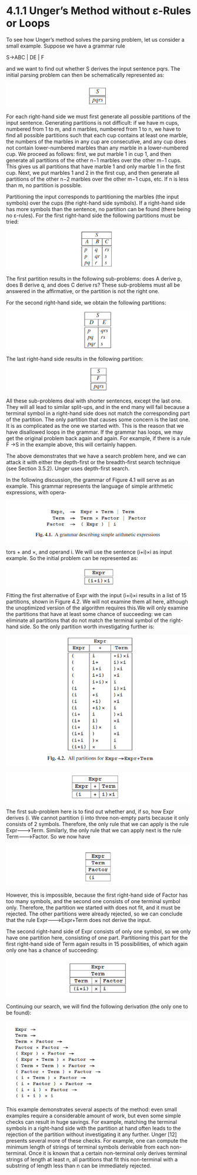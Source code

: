 # 4.1.1 Unger’s Method without ε-Rules or Loops

To see how Unger’s method solves the parsing problem, let us consider a small example. Suppose we have a grammar rule 

S→ABC | DE | F

and we want to find out whether S derives the input sentence pqrs. The initial parsing problem can then be schematically represented as:

![图1](../../img/4.1.1_1.png)

For each right-hand side we must first generate all possible partitions of the input sentence. Generating partitions is not difficult: if we have m cups, numbered from 1 to m, and n marbles, numbered from 1 to n, we have to find all possible partitions such that each cup contains at least one marble, the numbers of the marbles in any cup are consecutive, and any cup does not contain lower-numbered marbles than any marble in a lower-numbered cup. We proceed as follows: first, we put marble 1 in cup 1, and then generate all partitions of the other n−1 marbles over the other m−1 cups. This gives us all partitions that have marble 1 and only marble 1 in the first cup. Next, we put marbles 1 and 2 in the first cup, and then generate all partitions of the other n−2 marbles over the other m−1 cups, etc. If n is less than m, no partition is possible.

Partitioning the input corresponds to partitioning the marbles (the input symbols) over the cups (the right-hand side symbols). If a right-hand side has more symbols than the sentence, no partition can be found (there being no ε-rules). For the first right-hand side the following partitions must be tried:

![图2](../../img/4.1.1_2.png)

The first partition results in the following sub-problems: does A derive p, does B derive q, and does C derive rs? These sub-problems must all be answered in the affirmative, or the partition is not the right one.

For the second right-hand side, we obtain the following partitions:

![图3](../../img/4.1.1_3.png)

The last right-hand side results in the following partition:

![图4](../../img/4.1.1_4.png)

All these sub-problems deal with shorter sentences, except the last one. They will all lead to similar split-ups, and in the end many will fail because a terminal symbol in a right-hand side does not match the corresponding part of the partition. The only partition that causes some concern is the last one. It is as complicated as the one we started with. This is the reason that we have disallowed loops in the grammar. If the grammar has loops, we may get the original problem back again and again. For example, if there is a rule F →S in the example above, this will certainly happen.

The above demonstrates that we have a search problem here, and we can attack it with either the depth-first or the breadth-first search technique (see Section 3.5.2). Unger uses depth-first search.

In the following discussion, the grammar of Figure 4.1 will serve as an example. This grammar represents the language of simple arithmetic expressions, with opera-

![图5](../../img/4.1.1_5-Fig.4.1.png)

tors + and ×, and operand i. We will use the sentence (i+i)×i as input example. So the initial problem can be represented as:

![图6](../../img/4.1.1_6.png)

Fitting the first alternative of Expr with the input (i+i)×i results in a list of 15 partitions, shown in Figure 4.2. We will not examine them all here, although the unoptimized version of the algorithm requires this.We will only examine the partitions that have at least some chance of succeeding: we can eliminate all partitions that do not match the terminal symbol of the right-hand side. So the only partition worth investigating further is:

![图7](../../img/4.1.1_7-Fig.4.2.png)

![图8](../../img/4.1.1_8.png)

The first sub-problem here is to find out whether and, if so, how Expr derives (i. We cannot partition (i into three non-empty parts because it only consists of 2 symbols. Therefore, the only rule that we can apply is the rule Expr--->Term. Similarly, the only rule that we can apply next is the rule Term--->Factor. So we now have

![图9](../../img/4.1.1_9.png)

However, this is impossible, because the first right-hand side of Factor has too many symbols, and the second one consists of one terminal symbol only. Therefore, the partition we started with does not fit, and it must be rejected. The other partitions were already rejected, so we can conclude that the rule Expr--->Expr+Term does not derive the input.

The second right-hand side of Expr consists of only one symbol, so we only have one partition here, consisting of one part. Partitioning this part for the first right-hand side of Term again results in 15 possibilities, of which again only one has a chance of succeeding:

![图10](../../img/4.1.1_10.png)

Continuing our search, we will find the following derivation (the only one to be found):

![图11](../../img/4.1.1_11.png)

This example demonstrates several aspects of the method: even small examples require a considerable amount of work, but even some simple checks can result in huge savings. For example, matching the terminal symbols in a right-hand side with the partition at hand often leads to the rejection of the partition without investigating it any further. Unger [12] presents several more of these checks. For example, one can compute the minimum length of strings of terminal symbols derivable from each non-terminal. Once it is known that a certain non-terminal only derives terminal strings of length at least n, all partitions that fit this non-terminal with a substring of length less than n can be immediately rejected.